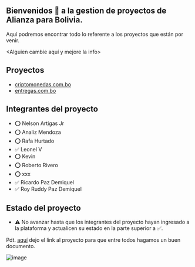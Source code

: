 ## Bienvenidos 👋 a la gestion de proyectos de Alianza para Bolivia.

Aquí podremos encontrar todo lo referente a los proyectos que están por venir.

<Alguien cambie aquí y mejore la info>

## Proyectos

- [criptomonedas.com.bo](https://github.com/AlianzaPorBolivia/criptomonedas.com.bo/wiki)
- [entregas.com.bo](https://github.com/AlianzaPorBolivia/entegas.com.bo/wiki)

## Integrantes del proyecto

- ⭕ Nelson Artigas Jr 
- ⭕ Analiz Mendoza
- ⭕ Rafa Hurtado
- ✅ Leonel V
- ⭕ Kevin
- ⭕ Roberto Rivero
- ⭕ xxx
- ✅ Ricardo Paz Demiquel 
- ✅ Roy Ruddy Paz Demiquel

## Estado del proyecto

- ⚠️ No avanzar hasta que los integrantes del proyecto hayan ingresado a la plataforma y actualicen su estado en la parte superior a ✅.

Pdt.  [aquí](https://github.com/AlianzaPorBolivia/criptomonedas.com.bo/wiki/Proyecto) dejo el link al proyecto para que entre todos hagamos un buen documento.


![image](https://github.com/user-attachments/assets/5a0f76c5-28c2-479d-b2b0-993459dd6e45)
